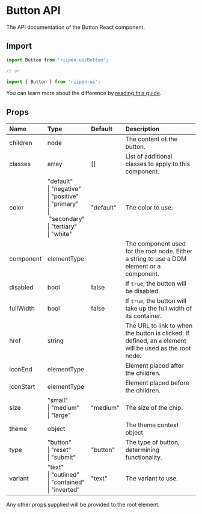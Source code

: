 <!--- This documentation is automatically generated, do not try to edit it. -->

# Button API

<p class="description">The API documentation of the Button React component.</p>

## Import

```js
import Button from 'riipen-ui/Button';

// or

import { Button } from 'riipen-ui';
```

You can learn more about the difference by [reading this guide](/guides/bundle-size).

## Props

| Name | Type | Default | Description |
|:-----|:-----|:--------|:------------|
| <span class="prop-name">children</span> | <span class="prop-type">node</span> |  | The content of the button. |
| <span class="prop-name">classes</span> | <span class="prop-type">array</span> | <span class="prop-default">[]</span> | List of additional classes to apply to this component. |
| <span class="prop-name">color</span> | <span class="prop-type">"default"<br>&#124;&nbsp;"negative"<br>&#124;&nbsp;"positive"<br>&#124;&nbsp;"primary"<br>&#124;&nbsp;"secondary"<br>&#124;&nbsp;"tertiary"<br>&#124;&nbsp;"white"</span> | <span class="prop-default">"default"</span> | The color to use. |
| <span class="prop-name">component</span> | <span class="prop-type">elementType</span> |  | The component used for the root node. Either a string to use a DOM element or a component. |
| <span class="prop-name">disabled</span> | <span class="prop-type">bool</span> | <span class="prop-default">false</span> | If `true`, the button will be disabled. |
| <span class="prop-name">fullWidth</span> | <span class="prop-type">bool</span> | <span class="prop-default">false</span> | If `true`, the button will take up the full width of its container. |
| <span class="prop-name">href</span> | <span class="prop-type">string</span> |  | The URL to link to when the button is clicked. If defined, an `a` element will be used as the root node. |
| <span class="prop-name">iconEnd</span> | <span class="prop-type">elementType</span> |  | Element placed after the children. |
| <span class="prop-name">iconStart</span> | <span class="prop-type">elementType</span> |  | Element placed before the children. |
| <span class="prop-name">size</span> | <span class="prop-type">"small"<br>&#124;&nbsp;"medium"<br>&#124;&nbsp;"large"</span> | <span class="prop-default">"medium"</span> | The size of the chip. |
| <span class="prop-name">theme</span> | <span class="prop-type">object</span> |  | The theme context object |
| <span class="prop-name">type</span> | <span class="prop-type">"button"<br>&#124;&nbsp;"reset"<br>&#124;&nbsp;"submit"</span> | <span class="prop-default">"button"</span> | The type of button, determining functionality. |
| <span class="prop-name">variant</span> | <span class="prop-type">"text"<br>&#124;&nbsp;"outlined"<br>&#124;&nbsp;"contained"<br>&#124;&nbsp;"inverted"</span> | <span class="prop-default">"text"</span> | The variant to use. |


Any other props supplied will be provided to the root element.